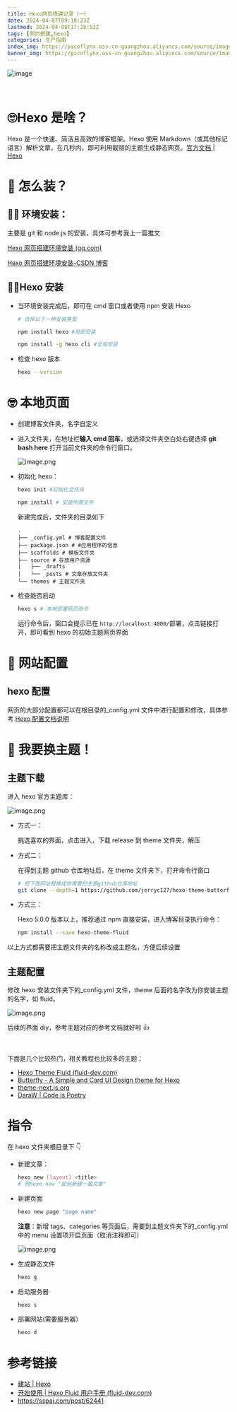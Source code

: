 ```yaml
---
title: Hexo网页搭建记录（一）
date: 2024-04-07T09:18:23Z
lastmod: 2024-04-08T17:28:52Z
tags: [网页搭建,hexo]
categories: 生产指南
index_img: https://picoflynx.oss-cn-guangzhou.aliyuncs.com/source/images/siyuanpic/20240408103905.png
banner_img: https://picoflynx.oss-cn-guangzhou.aliyuncs.com/source/images/siyuanpic/20240408103905.png
---
```


![image](https://picoflynx.oss-cn-guangzhou.aliyuncs.com/source/images/siyuanpic/20240408103905.png)

‍

# 🙄Hexo 是啥？

Hexo 是一个快速、简洁且高效的博客框架。Hexo 使用 Markdown（或其他标记语言）解析文章，在几秒内，即可利用靓丽的主题生成静态网页。[官方文档 | Hexo](https://hexo.io/zh-cn/docs/)

# 🤔 怎么装？

## 🧑‍🌾 环境安装：

主要是 git 和 node.js 的安装，具体可参考我上一篇推文

[Hexo 网页搭建环境安装 (qq.com)](https://mp.weixin.qq.com/s/RFNJn3v--Zza7-CplweiKg)

[Hexo 网页搭建环境安装-CSDN 博客](https://blog.csdn.net/lpl0223/article/details/137473610)

## 🧑‍🔧Hexo 安装

* 当环境安装完成后，即可在 cmd 窗口或者使用 npm 安装 Hexo

  ```bash
  # 选择以下一种安装类型

  npm install hexo #局部安装

  npm install -g hexo cli #全局安装
  ```

* 检查 hexo 版本

  ```bash
  hexo --version
  ```

# 🤓 本地页面

* 创建博客文件夹，名字自定义
* 进入文件夹，在地址栏**输入 cmd 回车**，或选择文件夹空白处右键选择 **git bash here** 打开当前文件夹的命令行窗口。

  ![image.png](https://picoflynx.oss-cn-guangzhou.aliyuncs.com/source/images/siyuanpic/20240408090943.png)​
* 初始化 hexo：

  ```bash
  hexo init #初始化文件夹

  npm install # 安装所需文件
  ```

  新建完成后，文件夹的目录如下

  ```
  .
  ├── _config.yml # 博客配置文件
  ├── package.json # #应用程序的信息
  ├── scaffolds # 模板文件夹
  ├── source # 存放用户资源
  |   ├── _drafts
  |   └── _posts # 文章存放文件夹
  └── themes # 主题文件夹
  ```

* 检查能否启动

  ```bash
  hexo s # 本地部署网页命令
  ```

  运行命令后，窗口会提示已在 `http://localhost:4000/` ​部署，点击链接打开，即可看到 hexo 的初始主题网页界面

# 🧐 网站配置

## hexo 配置

网页的大部分配置都可以在根目录的_config.yml 文件中进行配置和修改，具体参考 [Hexo 配置文档说明](https://hexo.io/zh-cn/docs/configuration)

# 😤 我要换主题！

## 主题下载

进入 hexo 官方主题库：

![image.png](https://picoflynx.oss-cn-guangzhou.aliyuncs.com/source/images/siyuanpic/20240408102500.png)​

* 方式一：

  挑选喜欢的界面，点击进入，下载 release 到 theme 文件夹，解压
* 方式二：

  在得到主题 github 仓库地址后，在 theme 文件夹下，打开命令行窗口

  ```bash
  # 把下面网址替换成你需要的主题github仓库地址
  git clone --depth=1 https://github.com/jerryc127/hexo-theme-butterfly
  ```

* 方式三：

  Hexo 5.0.0 版本以上，推荐通过 npm 直接安装，进入博客目录执行命令：

  ```bash
  npm install --save hexo-theme-fluid
  ```

以上方式都需要把主题文件夹的名称改成主题名，方便后续设置

## 主题配置

修改 hexo 安装文件夹下的_config.yml 文件，theme 后面的名字改为你安装主题的名字，如 fluid。

![image.png](https://picoflynx.oss-cn-guangzhou.aliyuncs.com/source/images/siyuanpic/20240408100125.png)​

后续的界面 diy，参考主题对应的参考文档就好啦 👍

‍

下面是几个比较热门，相关教程也比较多的主题：

* [Hexo Theme Fluid (fluid-dev.com)](https://hexo.fluid-dev.com/)
* [Butterfly - A Simple and Card UI Design theme for Hexo](https://butterfly.js.org/)
* [theme-next.js.org](https://theme-next.js.org/)
* [DaraW | Code is Poetry](https://blog.daraw.cn/)

# 指令

在 hexo 文件夹根目录下 👇

* 新建文章：

  ```bash
  hexo new [layout] <title>
  # 例hexo new "如何新建一篇文章"
  ```
* 新建页面

  ```bash
  hexo new page "page name"
  ```

  **注意**：新增 tags、categories 等页面后，需要到主题文件夹下的_config.yml 中的 menu 设置项开启页面（取消注释即可）

  ![image.png](https://picoflynx.oss-cn-guangzhou.aliyuncs.com/source/images/siyuanpic/20240408105759.png)​
* 生成静态文件

  ```bash
  hexo g
  ```
* 启动服务器

  ```bash
  hexo s
  ```
* 部署网站(需要服务器）

  ```bash
  hexo d
  ```

# 参考链接

* [建站 | Hexo](https://hexo.io/zh-cn/docs/setup)
* [开始使用 | Hexo Fluid 用户手册 (fluid-dev.com)](https://hexo.fluid-dev.com/docs/start/)
* https://sspai.com/post/62441
